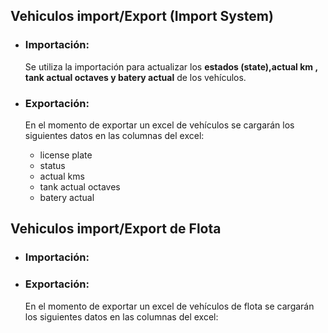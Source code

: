 ## Vehiculos import/Export (Import System)
* ### Importación:
  Se utiliza la importación para actualizar los **estados (state),actual km , tank actual octaves y batery actual** de los vehículos.

* ### Exportación:
  En el momento de exportar un excel de vehículos se cargarán los siguientes datos en las columnas del excel:
  - license plate
  - status
  - actual kms
  - tank actual octaves
  - batery actual


## Vehiculos import/Export de Flota 

* ### Importación:
  
* ### Exportación:
  En el momento de exportar un excel de vehículos de flota se cargarán los siguientes datos en las columnas del excel: